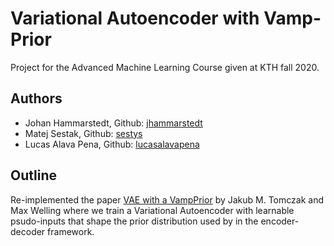 # Variational Autoencoder with Vamp- Prior
Project for the Advanced Machine Learning Course given at KTH fall 2020.
## Authors ## 
* Johan Hammarstedt, Github: [jhammarstedt](https://github.com/jhammarstedt)
* Matej Sestak, Github: [sestys](https://github.com/sestys)
* Lucas Alava Pena, Github: [lucasalavapena](https://github.com/lucasalavapena)
## Outline
Re-implemented the paper [VAE with a VampPrior](https://arxiv.org/abs/1705.07120) by Jakub M. Tomczak and Max Welling where we train a Variational Autoencoder with learnable psudo-inputs that shape the prior distribution used by in the encoder-decoder framework.
